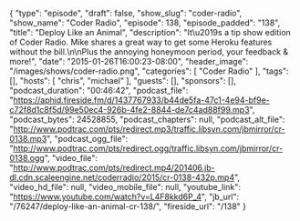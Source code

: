 {
  "type": "episode",
  "draft": false,
  "show_slug": "coder-radio",
  "show_name": "Coder Radio",
  "episode": 138,
  "episode_padded": "138",
  "title": "Deploy Like an Animal",
  "description": "It\u2019s a tip show edition of Coder Radio. Mike shares a great way to get some Heroku features without the bill.\n\nPlus the annoying honeymoon period, your feedback & more!",
  "date": "2015-01-26T16:00:23-08:00",
  "header_image": "/images/shows/coder-radio.png",
  "categories": [
    "Coder Radio"
  ],
  "tags": [],
  "hosts": [
    "chris",
    "michael"
  ],
  "guests": [],
  "sponsors": [],
  "podcast_duration": "00:46:42",
  "podcast_file": "https://aphid.fireside.fm/d/1437767933/b44de5fa-47c1-4e94-bf9e-c72f8d1c8f5d/99e50ec4-926b-4fe2-8844-de7c4ad88f99.mp3",
  "podcast_bytes": 24528855,
  "podcast_chapters": null,
  "podcast_alt_file": "http://www.podtrac.com/pts/redirect.mp3/traffic.libsyn.com/jbmirror/cr-0138.mp3",
  "podcast_ogg_file": "http://www.podtrac.com/pts/redirect.ogg/traffic.libsyn.com/jbmirror/cr-0138.ogg",
  "video_file": "http://www.podtrac.com/pts/redirect.mp4/201406.jb-dl.cdn.scaleengine.net/coderradio/2015/cr-0138-432p.mp4",
  "video_hd_file": null,
  "video_mobile_file": null,
  "youtube_link": "https://www.youtube.com/watch?v=L4F8kkd6P_4",
  "jb_url": "/76247/deploy-like-an-animal-cr-138/",
  "fireside_url": "/138"
}

